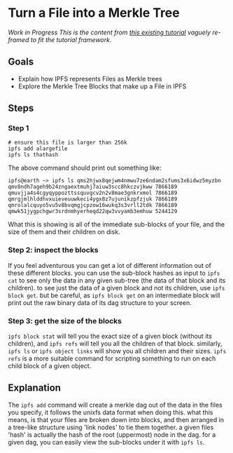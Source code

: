 # Turn a File into a Merkle Tree

*Work in Progress* _This is the content from [this existing tutorial](https://ipfs.io/ipfs/QmTkzDwWqPbnAh5YiV5VwcTLnGdwSNsNTn2aDxdXBFca7D/example#/ipfs/QmQwAP9vFjbCtKvD8RkJdCvPHqLQjZfW7Mqbbqx18zd8j7/data/readme.md) vaguely re-framed to fit the tutorial framework._

## Goals
* Explain how IPFS represents Files as Merkle trees
* Explore the Merkle Tree Blocks that make up a File in IPFS

## Steps
### Step 1

```
# ensure this file is larger than 256k
ipfs add alargefile
ipfs ls thathash
```

The above command should print out something like:
```
ipfs@earth ~> ipfs ls qms2hjwx8qejwm4nmwu7ze6ndam2sfums3x6idwz5myzbn
qmv8ndh7ageh9b24zngaextmuhj7aiuw3scc8hkczvjkww 7866189
qmuvjja4s4cgyqyppozttssquvgcv2n2v8mae3gnkrxmol 7866189
qmrgjmlhlddhvxuieveuuwkeci4ygx8z7ujunikzpfzjuk 7866189
qmrolalcquyo5vu5v8bvqmgjcpzow16wukq3s3vrll2tdk 7866189
qmwk51jygpchgwr3srdnmhyerheqd22qw3vvyamb3emhuw 5244129
```

What this is showing is all of the immediate sub-blocks of your file, and the
size of them and their children on disk.

### Step 2: inspect the blocks
If you feel adventurous you can get a lot of different information out of these
different blocks. you can use the sub-block hashes as input to `ipfs cat` to
see only the data in any given sub-tree (the data of that block and its
children). to see just the data of a given block and not its children, use
`ipfs block get`. but be careful, as `ipfs block get` on an intermediate block
will print out the raw binary data of its dag structure to your screen.

### Step 3: get the size of the blocks
`ipfs block stat` will tell you the exact size of a given block (without its
children), and `ipfs refs` will tell you all the children of that block.
similarly, `ipfs ls` or `ipfs object links` will show you all children and
their sizes. `ipfs refs` is a more suitable command for scripting something
to run on each child block of a given object.

## Explanation

The `ipfs add` command will create a merkle dag out of the data in the files you
specify, it follows the unixfs data format when doing this. what this means, is
that your files are broken down into blocks, and then arranged in a tree-like
structure using 'link nodes' to tie them together. a given files 'hash' is
actually the hash of the root (uppermost) node in the dag. for a given dag, you
can easily view the sub-blocks under it with `ipfs ls`.
